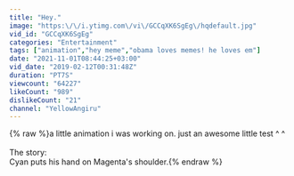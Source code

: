 ```yaml
---
title: "Hey."
image: "https:\/\/i.ytimg.com\/vi\/GCCqXK6SgEg\/hqdefault.jpg"
vid_id: "GCCqXK6SgEg"
categories: "Entertainment"
tags: ["animation","hey meme","obama loves memes! he loves em"]
date: "2021-11-01T08:44:25+03:00"
vid_date: "2019-02-12T00:31:48Z"
duration: "PT7S"
viewcount: "64227"
likeCount: "989"
dislikeCount: "21"
channel: "YellowAngiru"
---
```

{% raw %}a little animation i was working on. just an awesome little test ^ ^<br /><br />The story:<br />Cyan puts his hand on Magenta's shoulder.{% endraw %}
